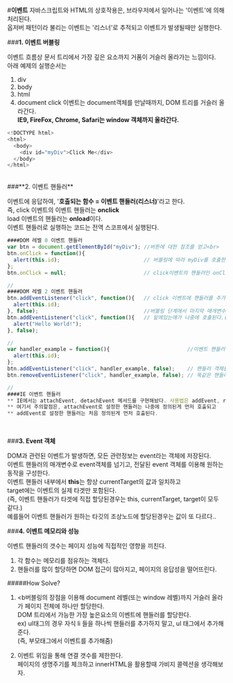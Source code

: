 #**이벤트**
자바스크립트와 HTML의 상호작용은, 브라우저에서 일어나는 '이벤트'에 의해 처리된다.<br>
옵저버 패턴이라 불리는 이벤트는 '리스너'로 추적되고 이벤트가 발생될때만 실행한다.<br>

###**1. 이벤트 버블링**

이벤트 흐름상 문서 트리에서 가장 깊은 요소까지 거품이 거슬러 올라가는 느낌이다.<br>
아래 예제의 실행순서는<br>
1. div
2. body
3. html
4. document
click 이벤트는 document객체를 만날때까지, DOM 트리를 거슬러 올라간다.<br>
**IE9, FireFox, Chrome, Safari는 window 객체까지 올라간다.**<br>

```javascript
<!DOCTYPE html>
<html>
  <body>
    <div id="myDiv">Click Me</div>
  </body>
</html>
```
<br>
###**2. 이벤트 핸들러**

이벤트에 응답하여, '<b>호출되는 함수 = 이벤트 핸들러(리스너)</b>'라고 한다.<br>
즉, click 이벤트의 이벤트 핸들러는 <b>onclick</b><br>
load 이벤트의 핸들러는 <b>onload</b>이다.<br>
이벤트 핸들러로 실행하는 코드는 전역 스코프에서 실행된다.<br>

```javascript
####DOM 레벨 0 이벤트 핸들러
var btn = document.getElementById("myDiv"); //버튼에 대한 참조를 얻고<br>
btn.onClick = function(){
  alert(this.id);                           // 버블링에 따라 myDiv를 호출한다.
};
btn.onClick = null;                         // click이벤트의 핸들러인 onClick 리스너를 제거한다.

//
####DOM 레벨 2 이벤트 핸들러
btn.addEventListener("click", function(){   // click 이벤트에 핸들러를 추가해줄수있다.(중복추가가능))
  alert(this.id);
}, false);                                  //버블링 단계에서 마지막 매개변수 false
btn.addEventListener("click", function(){   // 밑에있는애가 나중에 호출된다.(IE와 반대)
  alert("Hello World!");
}, false);

//
var handler_example = function(){                         //이벤트 핸들러를 하나 만들고
  alert(this.id);
};
btn.addEventListener("click", handler_example, false);    // 핸들러 객체를 추가를 해준다면,
btn.removeEventListener("click", handler_example, false); // 똑같은 핸들러를 삭제해준다.

//
####IE 이벤트 핸들러
** IE에서는 attachEvent, detachEvent 메서드를 구현해놨다. 사용법은 addEvent, removeEvent와 같다.
** 여기서 주의할점은, attachEvent로 설정한 핸들러는 나중에 정의된게 먼저 호출되고
** addEvent로 설정한 핸들러는 처음 정의된게 먼저 호출된다.
```
<br>

###**3. Event 객체**

DOM과 관련된 이벤트가 발생하면, 모든 관련정보는 event라는 객체에 저장된다.<br>
이벤트 핸들러의 매개변수로 event객체를 넘기고, 전달된 event 객체를 이용해 원하는 동작을 구성한다.<br>
이벤트 핸들러 내부에서 <b>this</b>는 항상 currentTarget의 값과 일치하고<br>
target에는 이벤트의 실제 타겟만 포함된다.<br>
(즉, 이벤트 핸들러가 타겟에 직접 할당된경우는 this, currentTarget, target이 모두 같다.)<br>
예를들어 이벤트 핸들러가 원하는 타깃의 조상노드에 할당된경우는 값이 또 다르다..<br>


###**4. 이벤트 메모리와 성능**

이벤트 핸들러의 갯수는 페이지 성능에 직접적인 영향을 끼친다.<br>
1) 각 함수는 메모리를 점유하는 객체다.<br>
2) 핸들러를 많이 할당하면 DOM 접근이 많아지고, 페이지의 응답성을 떨어뜨린다.<br>

#####How Solve?

1. <b버블링의 장점을 이용</b>해 document 레벨(또는 window 레벨)까지 거슬러 올라가 페이지 전체에 하나만 할당한다.<br>
  DOM 트리에서 가능한 가장 높은요소의 이벤트에 핸들러를 할당한다.<br>
  ex) ul태그의 경우 자식 li 들을 하나씩 핸들러를 추가하지 말고, ul 태그에서 추가해준다.<br>
      (즉, 부모태그에서 이벤트를 추가해줌)<br>

2. 이벤트 위임을 통해 연결 갯수를 제한한다.<br>
  페이지의 생명주기를 체크하고 innerHTML을 활용할때 가비지 콜렉션을 생각해보자.
